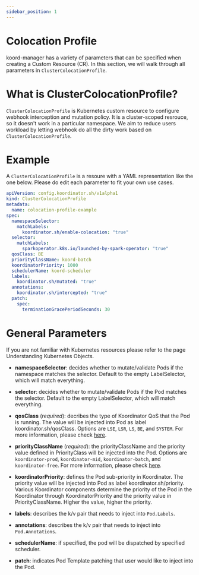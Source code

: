 ```yaml
---
sidebar_position: 1
---
```


# Colocation Profile

koord-manager has a variety of parameters that can be specified when creating a Custom Resource (CR). In this section, we will walk through all parameters in `ClusterColocationProfile`.

# What is ClusterColocationProfile?

`ClusterColocationProfile` is Kubernetes custom resource to configure webhook interception and mutation policy. It is a cluster-scoped resrouce, so it doesn't work in a particular namespace. We aim to reduce users workload by letting webhook do all the dirty work based on `ClusterColocationProfile`.

# Example

A `ClusterColocationProfile` is a resoure with a YAML representation like the one below. Please do edit each parameter to fit your own use cases.

```yaml
apiVersion: config.koordinator.sh/v1alpha1
kind: ClusterColocationProfile
metadata:
  name: colocation-profile-example
spec:
  namespaceSelector:
    matchLabels:
      koordinator.sh/enable-colocation: "true"
  selector:
    matchLabels:
      sparkoperator.k8s.io/launched-by-spark-operator: "true"
  qosClass: BE
  priorityClassName: koord-batch
  koordinatorPriority: 1000
  schedulerName: koord-scheduler
  labels:
    koordinator.sh/mutated: "true"
  annotations: 
    koordinator.sh/intercepted: "true"
  patch:
    spec:
      terminationGracePeriodSeconds: 30
```

# General Parameters

If you are not familiar with Kubernetes resources please refer to the page Understanding Kubernetes Objects.

- **namespaceSelector**: decides whether to mutate/validate Pods if the namespace matches the selector. Default to the empty LabelSelector,  which will match everything.

- **selector**: decides whether to mutate/validate Pods if the Pod matches the selector. Default to the empty LabelSelector, which will match everything.

- **qosClass** (*required*): decribes the type of Koordinator QoS that the Pod is running. The value will be injected into Pod as label koordinator.sh/qosClass. Options are `LSE`, `LSR`, `LS`, `BE`, and `SYSTEM`. For more information, please check [here](https://koordinator.sh/docs/core-concepts/qos).

- **priorityClassName** (*required*): the priorityClassName and the priority value defined in PriorityClass will be injected into the Pod. Options are `koordinator-prod`, `koordinator-mid`, `koordinator-batch`, and `koordinator-free`. For more information, please check [here](https://koordinator.sh/docs/core-concepts/priority).

- **koordinatorPriority**: defines the Pod sub-priority in Koordinator. The priority value will be injected into Pod as label koordinator.sh/priority. Various Koordinator components determine the priority of the Pod in the Koordinator through KoordinatorPriority and the priority value in PriorityClassName. Higher the value, higher the priority.

- **labels**: describes the k/v pair that needs to inject into `Pod.Labels`.

- **annotations**: describes the k/v pair that needs to inject into `Pod.Annotations`.

- **schedulerName**: if specified, the pod will be dispatched by specified scheduler.

- **patch**: indicates Pod Template patching that user would like to inject into the Pod.